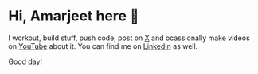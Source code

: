
# Hi, Amarjeet here 👋

I workout, build stuff, push code, post on <a href="https://x.com/codepetence">X</a> and ocassionally make videos on <a href="https://www.youtube.com/channel/UCq4ea0z1gAoSP6cKckvnmiQ">YouTube</a> about it.
You can find me on <a href="https://www.linkedin.com/in/amarjeet987/">LinkedIn</a> as well.

Good day!
